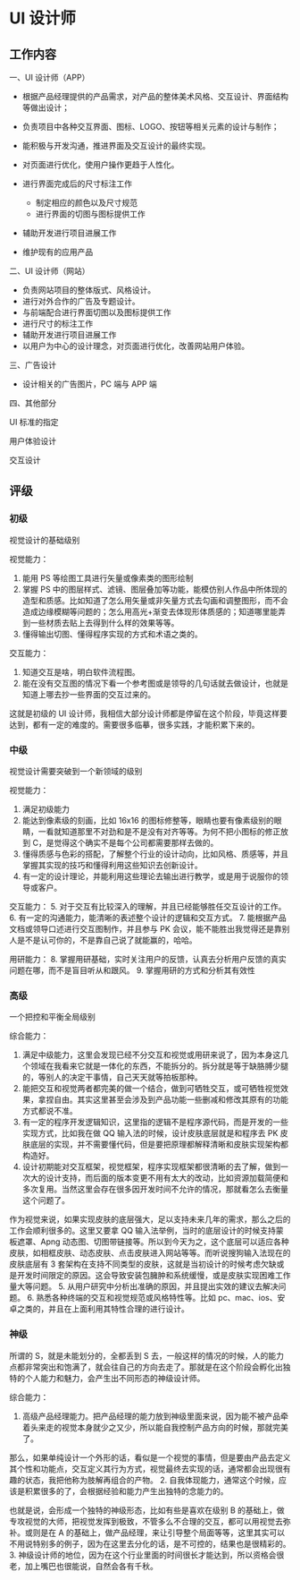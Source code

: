 # UI 设计师

## 工作内容

一、UI 设计师（APP）

-   根据产品经理提供的产品需求，对产品的整体美术风格、交互设计、界面结构等做出设计；
-   负责项目中各种交互界面、图标、LOGO、按钮等相关元素的设计与制作；
-   能积极与开发沟通，推进界面及交互设计的最终实现。
-   对页面进行优化，使用户操作更趋于人性化。
-   进行界面完成后的尺寸标注工作

    -   制定相应的颜色以及尺寸规范
    -   进行界面的切图与图标提供工作

-   辅助开发进行项目进展工作
-   维护现有的应用产品

二、UI 设计师（网站）

-   负责网站项目的整体版式、风格设计。
-   进行对外合作的广告及专题设计。
-   与前端配合进行界面切图以及图标提供工作
-   进行尺寸的标注工作
-   辅助开发进行项目进展工作
-   以用户为中心的设计理念，对页面进行优化，改善网站用户体验。

三、广告设计

-   设计相关的广告图片，PC 端与 APP 端

四、其他部分

UI 标准的指定

用户体验设计

交互设计

## 评级

### 初级

视觉设计的基础级别

视觉能力：

1. 能用 PS 等绘图工具进行矢量或像素类的图形绘制
2. 掌握 PS 中的图层样式、滤镜、图层叠加等功能，能模仿别人作品中所体现的造型和质感。比如知道了怎么用矢量或非矢量方式去勾画和调整图形，而不会造成边缘模糊等问题的；怎么用高光+渐变去体现形体质感的；知道哪里能弄到一些材质去贴上去得到什么样的效果等等。
3. 懂得输出切图、懂得程序实现的方式和术语之类的。

交互能力：

1. 知道交互是啥，明白软件流程图。
2. 能在没有交互图的情况下看一个参考图或是领导的几句话就去做设计，也就是知道上哪去抄一些界面的交互过来的。

这就是初级的 UI 设计师，我相信大部分设计师都是停留在这个阶段，毕竟这样要达到，都有一定的难度的。需要很多临摹，很多实践，才能积累下来的。

### 中级

视觉设计需要突破到一个新领域的级别

视觉能力：

1. 满足初级能力
2. 能达到像素级的刻画，比如 16x16 的图标修整等，眼睛也要有像素级别的眼睛，一看就知道那里不对劲和是不是没有对齐等等。为何不把小图标的修正放到 C，是觉得这个确实不是每个公司都需要那样去做的。
3. 懂得质感与色彩的搭配，了解整个行业的设计动向，比如风格、质感等，并且掌握其实现的技巧和懂得利用这些知识去创新设计。
4. 有一定的设计理论，并能利用这些理论去输出进行教学，或是用于说服你的领导或客户。

交互能力： 5. 对于交互有比较深入的理解，并且已经能够胜任交互设计的工作。 6. 有一定的沟通能力，能清晰的表述整个设计的逻辑和交互方式。 7. 能根据产品文档或领导口述进行交互图制作，并且参与 PK 会议，能不能胜出我觉得还是靠别人是不是认可你的，不是靠自己说了就能赢的，哈哈。

用研能力： 8. 掌握用研基础，实时关注用户的反馈，认真去分析用户反馈的真实问题在哪，而不是盲目听从和跟风。 9. 掌握用研的方式和分析其有效性

### 高级

一个把控和平衡全局级别

综合能力：

1. 满足中级能力，这里会发现已经不分交互和视觉或用研来说了，因为本身这几个领域在我看来它就是一体化的东西，不能拆分的。拆分就是等于缺胳膊少腿的，等别人的决定干事情，自己天天就等拍板那种。
2. 能把交互和视觉两者都完美的做一个结合，做到可牺牲交互，或可牺牲视觉效果，拿捏自由。其实这里甚至会涉及到产品功能一些删减和修改其原有的功能方式都说不准。
3. 有一定的程序开发逻辑知识，这里指的逻辑不是程序源代码，而是开发的一些实现方式，比如我在做 QQ 输入法的时候，设计皮肤底层就是和程序去 PK 皮肤底层的实现，并不需要懂代码，但是要把原理都解释清晰和皮肤实现架构都构造好。
4. 设计初期能对交互框架，视觉框架，程序实现框架都很清晰的去了解，做到一次大的设计支持，而后面的版本变更不用有太大的改动，比如资源加载简便和多次复用。当然这里会存在很多因开发时间不允许的情况，那就看怎么去衡量这个问题了。

作为视觉来说，如果实现皮肤的底层强大，足以支持未来几年的需求，那么之后的工作会顺利很多的。这里又要拿 QQ 输入法举例，当时的底层设计的时候支持蒙板遮罩、Apng 动态图、切图带链接等。所以到今天为之，这个底层可以适应各种皮肤，如相框皮肤、动态皮肤、点击皮肤进入网站等等。而听说搜狗输入法现在的皮肤底层有 3 套架构在支持不同类型的皮肤，这就是当初设计的时候考虑欠缺或是开发时间限定的原因。这会导致安装包臃肿和系统缓慢，或是皮肤实现困难工作量大等问题。 5. 从用户研究中分析出准确的原因，并且提出实效的建议去解决问题。 6. 熟悉各种终端的交互和视觉规范或风格特性等。比如 pc、mac、ios、安卓之类的，并且在上面利用其特性合理的进行设计。

### 神级

所谓的 S，就是未能划分的，全都丢到 S 去，一般这样的情况的时候，人的能力点都非常突出和饱满了，就会往自己的方向去走了。那就是在这个阶段会孵化出独特的个人能力和魅力，会产生出不同形态的神级设计师。

综合能力：

1. 高级产品经理能力。把产品经理的能力放到神级里面来说，因为能不被产品牵着头来走的视觉本身就少之又少，所以能自我控制产品方向的时候，那就完美了。

那么，如果单纯设计一个外形的话，看似是一个视觉的事情，但是要由产品去定义其个性和功能点，交互定义其行为方式，视觉最终去实现的话，通常都会出现很有趣的状态，我把他称为肢解再组合的产物。 2. 自我体现能力，通常这个时候，应该是积累很多的了，会根据经验和能力产生出独特的念能力的。

也就是说，会形成一个独特的神级形态，比如有些是喜欢在级别 B 的基础上，做专攻视觉的大师，把视觉发挥到极致，不管多么不合理的交互，都可以用视觉去弥补。或则是在 A 的基础上，做产品经理，来让引导整个局面等等，这里其实可以不用说特别多的例子，因为在这里去分化的话，是不可控的，结果也是很精彩的。 3. 神级设计师的地位，因为在这个行业里面的时间很长才能达到，所以资格会很老，加上嘴巴也很能说，自然会各有千秋。

